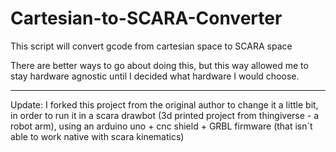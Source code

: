 # Cartesian-to-SCARA-Converter
This script will convert gcode from cartesian space to SCARA space


There are better ways to go about doing this, but this way allowed me to stay hardware agnostic until I decided what hardware I would choose.

----------

Update: I forked this project from the original author to change it a little bit, in order to run it in a scara drawbot (3d printed project from thingiverse - a robot arm), using an arduino uno + cnc shield + GRBL firmware (that isn´t able to work native with scara kinematics)
